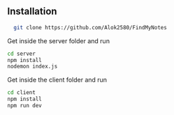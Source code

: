 
## Installation


```bash
  git clone https://github.com/Alok2580/FindMyNotes
```

Get inside the server folder and run
```bash
cd server
npm install
nodemon index.js
```

Get inside the client folder and run
```bash
cd client
npm install
npm run dev
```
